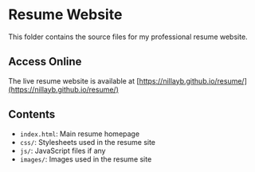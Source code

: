 # Resume Website

This folder contains the source files for my professional resume website.

## Access Online

The live resume website is available at [https://nillayb.github.io/resume/](https://nillayb.github.io/resume/)

## Contents

- `index.html`: Main resume homepage
- `css/`: Stylesheets used in the resume site
- `js/`: JavaScript files if any
- `images/`: Images used in the resume site
